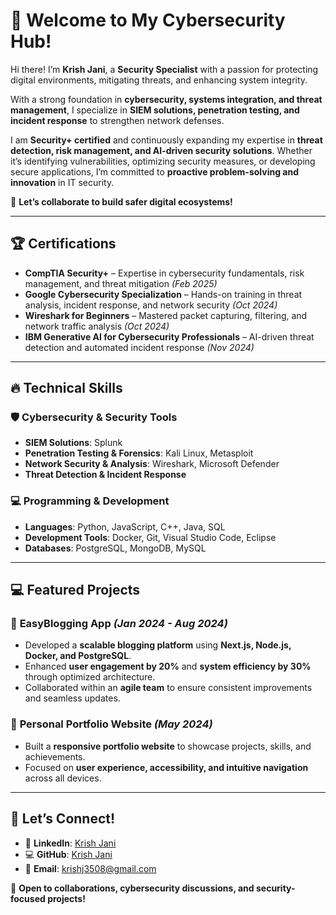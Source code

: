 # 👋 Welcome to My Cybersecurity Hub!

Hi there! I’m **Krish Jani**, a **Security Specialist** with a passion for protecting digital environments, mitigating threats, and enhancing system integrity.  

With a strong foundation in **cybersecurity, systems integration, and threat management**, I specialize in **SIEM solutions, penetration testing, and incident response** to strengthen network defenses.  

I am **Security+ certified** and continuously expanding my expertise in **threat detection, risk management, and AI-driven security solutions**. Whether it’s identifying vulnerabilities, optimizing security measures, or developing secure applications, I’m committed to **proactive problem-solving and innovation** in IT security.  

🚀 **Let’s collaborate to build safer digital ecosystems!**  

---

## 🏆 Certifications

- **CompTIA Security+** – Expertise in cybersecurity fundamentals, risk management, and threat mitigation *(Feb 2025)*  
- **Google Cybersecurity Specialization** – Hands-on training in threat analysis, incident response, and network security *(Oct 2024)*  
- **Wireshark for Beginners** – Mastered packet capturing, filtering, and network traffic analysis *(Oct 2024)*  
- **IBM Generative AI for Cybersecurity Professionals** – AI-driven threat detection and automated incident response *(Nov 2024)*  

---

## 🔥 Technical Skills

### 🛡️ Cybersecurity & Security Tools
- **SIEM Solutions**: Splunk  
- **Penetration Testing & Forensics**: Kali Linux, Metasploit  
- **Network Security & Analysis**: Wireshark, Microsoft Defender  
- **Threat Detection & Incident Response**  

### 💻 Programming & Development
- **Languages**: Python, JavaScript, C++, Java, SQL  
- **Development Tools**: Docker, Git, Visual Studio Code, Eclipse  
- **Databases**: PostgreSQL, MongoDB, MySQL  

---

## 💻 Featured Projects

### 🔹 **EasyBlogging App** *(Jan 2024 - Aug 2024)*
- Developed a **scalable blogging platform** using **Next.js, Node.js, Docker, and PostgreSQL**.  
- Enhanced **user engagement by 20%** and **system efficiency by 30%** through optimized architecture.  
- Collaborated within an **agile team** to ensure consistent improvements and seamless updates.  

### 🔹 **Personal Portfolio Website** *(May 2024)*
- Built a **responsive portfolio website** to showcase projects, skills, and achievements.  
- Focused on **user experience, accessibility, and intuitive navigation** across all devices.  

---

## 📢 Let’s Connect!

- 🔗 **LinkedIn**: [Krish Jani](https://www.linkedin.com/in/krish1123/)  
- 💻 **GitHub**: [Krish Jani](https://github.com/jani333/)  
- 📧 **Email**: krishj3508@gmail.com  

🔐 **Open to collaborations, cybersecurity discussions, and security-focused projects!**  
